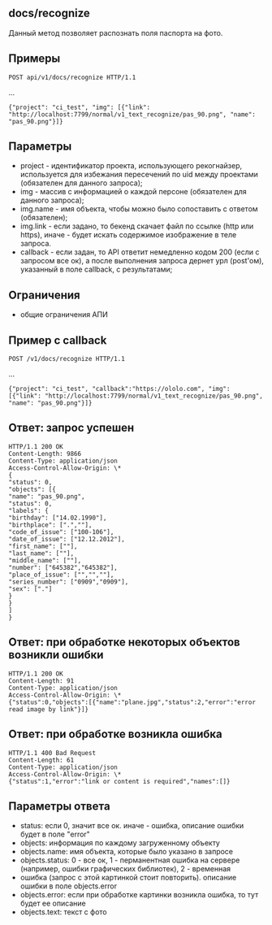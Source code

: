 ## **docs/recognize**

Данный метод позволяет распознать поля паспорта на фото.

## Примеры

```
POST api/v1/docs/recognize HTTP/1.1
```

...

```
{"project": "ci_test", "img": [{"link": "http://localhost:7799/normal/v1_text_recognize/pas_90.png", "name": "pas_90.png"}]}
```

## Параметры

- project - идентификатор проекта, использующего рекогнайзер, используется для избежания пересечений по uid между проектами (обязателен для данного запроса);
- img - массив с информацией о каждой персоне (обязателен для данного запроса);
- img.name - имя объекта, чтобы можно было сопоставить с ответом (обязателен);
- img.link - если задано, то бекенд скачает файл по ссылке (http или https), иначе - будет искать содержимое изображение в теле запроса.
- callback - если задан, то API ответит немедленно кодом 200 (если с запросом все ок), а после выполнения запроса дернет урл (post'ом), указанный в поле callback, с результатами;

## Ограничения

- общие ограничения АПИ

## Пример с callback

```
POST /v1/docs/recognize HTTP/1.1
```

...

```
{"project": "ci_test", "callback":"https://ololo.com", "img": [{"link": "http://localhost:7799/normal/v1_text_recognize/pas_90.png", "name": "pas_90.png"}]}
```

## Ответ: запрос успешен

```
HTTP/1.1 200 OK
Content-Length: 9866
Content-Type: application/json
Access-Control-Allow-Origin: \*
{
"status": 0,
"objects": [{
"name": "pas_90.png",
"status": 0,
"labels": {
"birthday": ["14.02.1990"],
"birthplace": [".",""],
"code_of_issue": ["100-106"],
"date_of_issue": ["12.12.2012"],
"first_name": [""],
"last_name": [""],
"middle_name": [""],
"number": ["645382","645382"],
"place_of_issue": ["","",""],
"series_number": ["0909","0909"],
"sex": ["."]
}
}
]
}
```

## Ответ: при обработке некоторых объектов возникли ошибки

```
HTTP/1.1 200 OK
Content-Length: 91
Content-Type: application/json
Access-Control-Allow-Origin: \*
{"status":0,"objects":[{"name":"plane.jpg","status":2,"error":"error read image by link"}]}
```

## Ответ: при обработке возникла ошибка

```
HTTP/1.1 400 Bad Request
Content-Length: 61
Content-Type: application/json
Access-Control-Allow-Origin: \*
{"status":1,"error":"link or content is required","names":[]}
```

## Параметры ответа

- status: если 0, значит все ок. иначе - ошибка, описание ошибки будет в поле "error"
- objects: информация по каждому загруженному объекту
- objects.name: имя объекта, которые было указано в запросе
- objects.status: 0 - все ок, 1 - перманентная ошибка на сервере (например, ошибки графических библиотек), 2 - временная
- ошибка (запрос с этой картинкой стоит повторить). описание ошибки в поле objects.error
- objects.error: если при обработке картинки возникла ошибка, то тут будет ее описание
- objects.text: текст с фото
